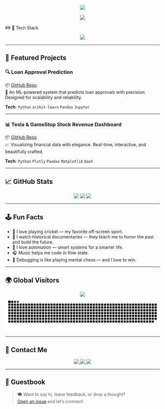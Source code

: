 <!-- 🚀 Professional Tech Header -->
<p align="center">
  <img src="https://capsule-render.vercel.app/api?type=waving&color=0:08F7FE,100:3D00FF&height=200&section=header&text=Hey,+I'm+Hammad+Ali+💻&fontSize=38&fontColor=FFFFFF&fontAlignY=40" />
</p>

<p align="center">
  <img src="https://readme-typing-svg.demolab.com?font=JetBrains+Mono&size=22&pause=1000&center=true&vCenter=true&width=750&color=4EF5FF&lines=Data+Scientist+%7C+ML+Engineer+%7C+Contributor;Creating+clean+systems+with+real-world+impact.;Driven+by+curiosity%2C+powered+by+Python+%26+data.;Scaling+automation+with+intelligent+pipelines.;Let%E2%80%99s+build+future-proof+technology+%F0%9F%9A%80" />
</p>
## 🧰 Tech Stack

<p align="center">
  <img src="https://skillicons.dev/icons?i=python,cpp,linux,git,github,mysql,numpy,scipy,pandas,matplotlib,plotly,tensorflow,scikit-learn,githubactions&perline=7" />
</p>

---

## 🧩 Featured Projects

### 🔍 Loan Approval Prediction  
📦 [GitHub Repo](https://github.com/HammadAli08/Loan-Approval-Prediction)  
🚀 An ML-powered system that predicts loan approvals with precision. Designed for scalability and reliability.  

**Tech**: `Python` `scikit-learn` `Pandas` `Jupyter`

---

### 📊 Tesla & GameStop Stock Revenue Dashboard  
📦 [GitHub Repo](https://github.com/HammadAli08/Tesla-and-GameStop-Stock-Revenue-Dashboard)  
📈 Visualizing financial data with elegance. Real-time, interactive, and beautifully crafted.  

**Tech**: `Python` `Plotly` `Pandas` `Matplotlib` `Dash`

---

## 📈 GitHub Stats

<p align="center">
  <img src="https://github-readme-stats.vercel.app/api?username=hammadali08&show_icons=true&theme=radical&hide_border=true" height="180"/>
  <img src="https://streak-stats.demolab.com?user=hammadali08&theme=radical&hide_border=true" height="180"/>
  <img src="https://github-profile-trophy.vercel.app/?username=hammadali08&theme=matrix&no-frame=true&row=1&column=7" />
</p>

---

## 🕹️ Fun Facts

- 🏏 I love playing cricket — my favorite off-screen sport.  
- 📜 I watch historical documentaries — they teach me to honor the past and build the future.  
- 🤖 I love automation — smart systems for a smarter life.  
- 🎧 Music helps me code in flow state.  
- 🧠 Debugging is like playing mental chess — and I love to win.

---

## 🌍 Global Visitors

<p align="center">
  <img src="https://profile-counter.glitch.me/hammadali08/count.svg" />
  <br>
  <img src="https://raw.githubusercontent.com/platane/snk/output/github-contribution-grid-snake.svg" alt="Snake animation" />
</p>

---

## 💬 Contact Me

<p align="center">
  <a href="mailto:hammadalitahir8@gmail.com">
    <img src="https://img.shields.io/badge/Gmail-D14836?style=for-the-badge&logo=gmail&logoColor=white"/>
  </a>
  <a href="https://www.linkedin.com/in/hammad-ali08/" target="_blank">
    <img src="https://img.shields.io/badge/LinkedIn-blue?style=for-the-badge&logo=linkedin&logoColor=white"/>
  </a>
  <a href="https://github.com/hammadali08">
    <img src="https://img.shields.io/badge/GitHub-black?style=for-the-badge&logo=github&logoColor=white"/>
  </a>
</p>

---

## 📜 Guestbook

> 🗨️ Want to say hi, leave feedback, or drop a thought?  
> [Open an issue](https://github.com/hammadali08/hammadali08/issues/new) and let’s connect!
